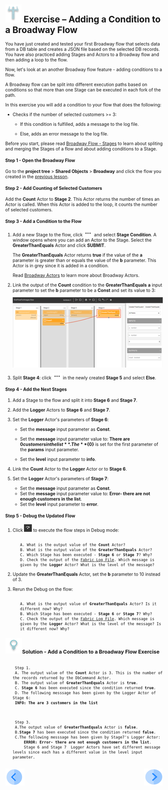 # ![](/academy/images/Exercise.png) Exercise – Adding a Condition to a Broadway Flow 

You have just created and tested your first Broadway flow that selects data from a DB table and creates a JSON file based on the selected DB records. You have also practiced adding Stages and Actors to a Broadway flow and then adding a loop to the flow. 

Now, let's look at an another Broadway flow feature - adding conditions to a flow. 

A Broadway flow can be split into different execution paths based on conditions so that more than one Stage can be executed in each fork of the path.

In this exercise you will add a condition to your flow that does the following:

- Checks if the number of selected customers >= 3:  

  - If this condition is fulfilled, adds a message to the log file.

  - Else, adds an error message to the log file.

    

Before you start, please read [Broadway Flow - Stages](/articles/99_Broadway/19_broadway_flow_stages.md) to learn about spliting and merging the Stages of a flow and about adding conditions to a Stage. 

#### Step 1 - Open the Broadway Flow

Go to the **project tree** > **Shared Objects** > **Broadway** and click the flow you created in the [previous lesson](/academy/Training_Level_1/99_Broadway/05_create_broadway_flow.md).


#### Step 2 - Add Counting of Selected Customers

Add the **Count** Actor to **Stage 2**. This Actor returns the number of times an Actor is called. When this Actor is added to the loop, it counts the number of selected customers.

#### Step 3 - Add a Condition to the Flow

1. Add a new Stage to the flow, click ![three dots](/academy/Training_Level_1/99_Broadway/images/three_dots_icon.png) and select **Stage Condition**. A window opens where you can add an Actor to the Stage. Select the **GreaterThanEquals** Actor and click  **SUBMIT**. 

   The **GreaterThanEquals** Actor returns **true** if the value of the **a** parameter is greater than or equals the value of the **b** parameter. This Actor is in grey since it is added in a condition.

   Read [Broadway Actors](/articles/99_Broadway/03_broadway_actor.md) to learn more about Broadway Actors.

3. Link the output of the **Count** condition to the **GreaterThanEquals** **a** input parameter to set the **b** parameter to be a **Const** and set its value to 3:

   ![image](/academy/Training_Level_1/99_Broadway/images/MyFirstFlow_GreaterThanEqual_Actor.png)

   

4. Split **Stage 4**: click ![three dots](/academy/Training_Level_1/99_Broadway/images/three_dots_icon.png) in the newly created **Stage 5** and select **Else**.

#### Step 4 - Add the Next Stages

1. Add a Stage to the flow and split it into **Stage 6** and **Stage 7**.

2. Add the **Logger** Actors to **Stage 6** and **Stage 7**.

3. Set the **Logger** Actor's parameters of **Stage 6**:

   - Set the **message** input parameter as **Const**.

   - Set the **message** input parameter value to: **There are ${0} customers in the list**. The **${0}** is set for the first parameter of the **params** input parameter.

   - Set the **level** input parameter to **info**.

4. Link the **Count** Actor to the **Logger** Actor or to **Stage 6**.

5. Set the **Logger** Actor's parameters of **Stage 7**:

   - Set the **message** input parameter as **Const**.
   - Set the **message** input parameter value to: **Error- there are not enough customers in the list**.
   - Set the **level** input parameter to **error**.

#### Step 5 - Debug the Updated Flow

1. Click ![Debug Step](/academy/Training_Level_1/99_Broadway/images/debug_step_icon.png) to execute the flow steps in Debug mode:

   <ul>
   <pre><code>
   A. What is the output value of the <strong>Count</strong> Actor? 
   B. What is the output value of the <strong>GreaterThanEquals</strong> Actor? 
   C. Which Stage has been executed - <strong>Stage 6</strong> or <strong>Stage 7</strong>? Why?
   D. Check the output of the <a href="/articles/13_LUDB_viewer_and_studio_debug_capabilities/02_fabric_studio_log_files.md">Fabric Log File</a>. Which message is given by the <strong>Logger</strong> Actor? What is the level of the message? 
   </code></pre>
   </ul>

2. Update the **GreaterThanEquals** Actor, set the **b** parameter to 10 instead of 3.

3. Rerun the Debug on the flow: 

   <ul>
   <pre><code>
   A. What is the output value of <strong>GreaterThanEquals</strong> Actor? Is it different now? Why? 
   B. Which Stage has been executed - <strong>Stage 6</strong> or <strong>Stage 7</strong>? Why?
   C. Check the output of the <a href="/articles/13_LUDB_viewer_and_studio_debug_capabilities/02_fabric_studio_log_files.md">Fabric Log File</a>. Which message is given by the <strong>Logger</strong> Actor? What is the level of the message? Is it different now? Why? 
   </code></pre>
   </ul>



### ![](/academy/images/Solution.png)Solution - Add a Condition to a Broadway Flow Exercise 

 <ul>
 <pre><code> 
 Step 1.
 A. The output value of the <strong>Count</strong> Actor is 3. This is the number of the records returned by the <strong></strong>DbCommand</strong> Actor.
 B. The output value of <strong>GreaterThanEquals</strong> Actor is <strong>true</strong>.
 C. <strong>Stage 6</strong> has been executed since the condition returned <strong>true</strong>.
 D. The following messsage has been given by the Logger Actor of Stage 6: 
 <strong>INFO: The are 3 customers in the list</strong>
 </code></pre>
 </ul>

<ul>
<pre><code>
 Step 3.
 A.The output value of <strong>GreaterThanEquals</strong> Actor is <strong>false</strong>.
 B.<strong>Stage 7</strong> has been executed since the condition returned <strong>false</strong>.
 C.The following messsage has been given by Stage7's Logger Actor: 
     <strong>ERROR: Error- there are not enough customers in the list</strong>. 
     Stage 6 and Stage 7  Logger Actors have set different message levels since each has a different value in the level input parameter.
 </code></pre>
 </ul>



[![Previous](/articles/images/Previous.png)](/academy/Training_Level_1/99_Broadway/06_broadway_flow_adding_loops_and_conditions.md)[<img align="right" width="60" height="54" src="/articles/images/Next.png">]()

